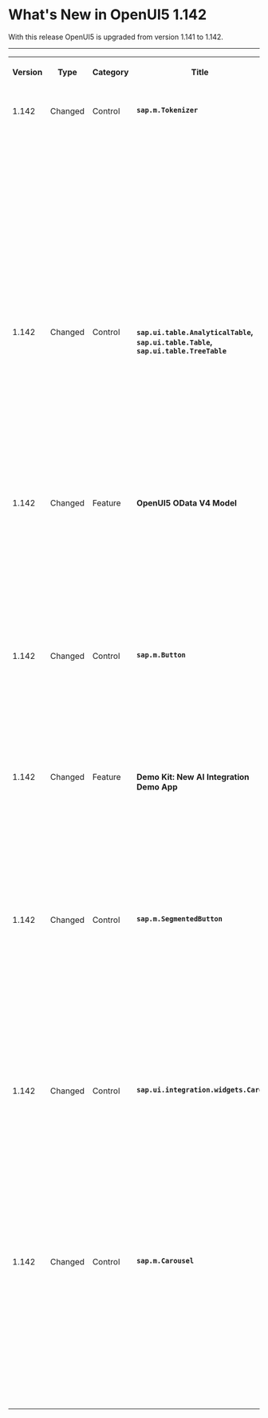 <!-- loio92ed100c9bef4f24b62e0419d2ea22bc -->

# What's New in OpenUI5 1.142

With this release OpenUI5 is upgraded from version 1.141 to 1.142.

****


<table>
<tr>
<th valign="top">

Version

</th>
<th valign="top">

Type

</th>
<th valign="top">

Category

</th>
<th valign="top">

Title

</th>
<th valign="top">

Description

</th>
<th valign="top">

Action

</th>
<th valign="top">

Available as of

</th>
</tr>
<tr>
<td valign="top">

1.142 

</td>
<td valign="top">

Changed 

</td>
<td valign="top">

Control 

</td>
<td valign="top">

**`sap.m.Tokenizer`** 

</td>
<td valign="top">

**`sap.m.Tokenizer`**

-   The `Tokenizer` control can now be used in forms. For more information, see the [API Reference](https://ui5.sap.com/#/api/sap.m.Tokenizer%23controlProperties).
-   The control now includes multi-line display and a *Clear All* button, enhancing user experience by allowing tokens to wrap across multiple lines and enabling one-click token removal. This facilitates efficient handling of many tokens, improving app visibility and usability. For more information, see the [API Reference](https://ui5.sap.com/#/api/sap.m.Tokenizer%23overview) and the [Sample](https://ui5.sap.com/#/entity/sap.m.Tokenizer/sample/sap.m.sample.TokenizerMultiLine).

<sub>Changed•Control•Info Only•1.142</sub>

</td>
<td valign="top">

Info Only 

</td>
<td valign="top">

2025-10-30

</td>
</tr>
<tr>
<td valign="top">

1.142 

</td>
<td valign="top">

Changed 

</td>
<td valign="top">

Control 

</td>
<td valign="top">

**`sap.ui.table.AnalyticalTable`, `sap.ui.table.Table`, `sap.ui.table.TreeTable`** 

</td>
<td valign="top">

**`sap.ui.table.AnalyticalTable`, `sap.ui.table.Table`, `sap.ui.table.TreeTable`**

We have enhanced the `RowAction` functionality in `sap.ui.table` to display up to three actions, with the `Navigation` action always displayed on the far right. If more than three actions have been defined, an overflow menu is shown. For more information, see the [API Reference](https://ui5.sap.com/#/api/ap.ui.table.RowAction) and the [Sample](https://ui5.sap.com/#/entity/sap.ui.table.Table/sample/sap.ui.table.sample.RowAction).

<sub>Changed•Control•Info Only•1.142</sub>

</td>
<td valign="top">

Info Only 

</td>
<td valign="top">

2025-10-30

</td>
</tr>
<tr>
<td valign="top">

1.142 

</td>
<td valign="top">

Changed 

</td>
<td valign="top">

Feature 

</td>
<td valign="top">

**OpenUI5 OData V4 Model** 

</td>
<td valign="top">

**OpenUI5 OData V4 Model**

You can now use the `Edm.Decimal` type with a new `scale="floating"` option, which is necessary for working with ABAP DECFLOAT types. The OData V4 model supports OData V4.01 services within this scope. For more information, see [Transition to OData V4.01](../04_Essentials/transition-to-odata-v4-01-cda632b.md)and the `scale` parameter in the [API Reference](https://ui5.sap.com/#/api/sap.ui.model.odata.type.Decimal%23constructor).

<sub>Changed•Feature•Info Only•1.142</sub>

</td>
<td valign="top">

Info Only 

</td>
<td valign="top">

2025-10-30

</td>
</tr>
<tr>
<td valign="top">

1.142 

</td>
<td valign="top">

Changed 

</td>
<td valign="top">

Control 

</td>
<td valign="top">

**`sap.m.Button`** 

</td>
<td valign="top">

**`sap.m.Button`**

The screen reader announcement for buttons styled as `Emphasized` has been updated to Default Action, improving accessibility for users relying on assistive technologies. For more information, see the [Sample](https://ui5.sap.com/#/entity/sap.m.Button/sample/sap.m.sample.Button).

<sub>Changed•Control•Info Only•1.142</sub>

</td>
<td valign="top">

Info Only 

</td>
<td valign="top">

2025-10-30

</td>
</tr>
<tr>
<td valign="top">

1.142 

</td>
<td valign="top">

Changed 

</td>
<td valign="top">

Feature 

</td>
<td valign="top">

**Demo Kit: New AI Integration Demo App** 

</td>
<td valign="top">

**Demo Kit: New AI Integration Demo App**

We've introduced a new AI Integration demo app. It illustrates how to seamlessly integrate UI5 Web Components into the OpenUI5 framework, enabling developers to test AI use cases. For more information, see the [Demo Apps](https://ui5.sap.com/#/demoapps/).

<sub>Changed•Feature•Info Only•1.142</sub>

</td>
<td valign="top">

Info Only 

</td>
<td valign="top">

2025-10-30

</td>
</tr>
<tr>
<td valign="top">

1.142 

</td>
<td valign="top">

Changed 

</td>
<td valign="top">

Control 

</td>
<td valign="top">

**`sap.m.SegmentedButton`** 

</td>
<td valign="top">

**`sap.m.SegmentedButton`**

The new `contentMode` property enables flexible width behavior with values of `ContentFit` or `EqualSized`. These options offer greater control over button sizing, allowing for either content-based or uniform widths, thereby enhancing the design and consistency of the user interface. For more information, see the [API Reference](https://ui5.sap.com/#/api/sap.m.SegmentedButton).

<sub>Changed•Control•Info Only•1.142</sub>

</td>
<td valign="top">

Info Only 

</td>
<td valign="top">

2025-10-30

</td>
</tr>
<tr>
<td valign="top">

1.142 

</td>
<td valign="top">

Changed 

</td>
<td valign="top">

Control 

</td>
<td valign="top">

**`sap.ui.integration.widgets.Card`** 

</td>
<td valign="top">

**`sap.ui.integration.widgets.Card`**

The new `dateTimeWithTimezone` formatter allows datetime values to be converted to different time zones, enhancing the flexibility and accuracy of time-related data across various regions. This feature is useful for applications that require precise time zone adjustments for global users. For more information, see the [Sample](https://ui5.sap.com/test-resources/sap/ui/integration/demokit/cardExplorer/webapp/index.html#/explore/dateAndTime/dateAndTimeWithTimezone) and the [Documentation](https://ui5.sap.com/test-resources/sap/ui/integration/demokit/cardExplorer/webapp/index.html#/learn/formatters/dateAndTime) in the Card Explorer.

<sub>Changed•Control•Info Only•1.142</sub>

</td>
<td valign="top">

Info Only 

</td>
<td valign="top">

2025-10-30

</td>
</tr>
<tr>
<td valign="top">

1.142 

</td>
<td valign="top">

Changed 

</td>
<td valign="top">

Control 

</td>
<td valign="top">

**`sap.m.Carousel`** 

</td>
<td valign="top">

**`sap.m.Carousel`**

Accessibility attributes and keyboard navigation handling have been updated to improve user experience, including changes to roles and rendering adaptations. These enhancements ensure better navigation and interaction for users relying on assistive technologies. For more information, see the [Sample](https://ui5.sap.com/#/entity/sap.m.Carousel/sample/sap.m.sample.CarouselWithMorePages). 

<sub>Changed•Control•Info Only•1.142</sub>

</td>
<td valign="top">

Info Only 

</td>
<td valign="top">

2025-10-30

</td>
</tr>
</table>

